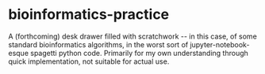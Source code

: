 # bioinformatics-practice
A (forthcoming) desk drawer filled with scratchwork -- in this case, of some standard bioinformatics algorithms, in the worst sort of jupyter-notebook-esque spagetti python code.
Primarily for my own understanding through quick implementation, not suitable for actual use.
